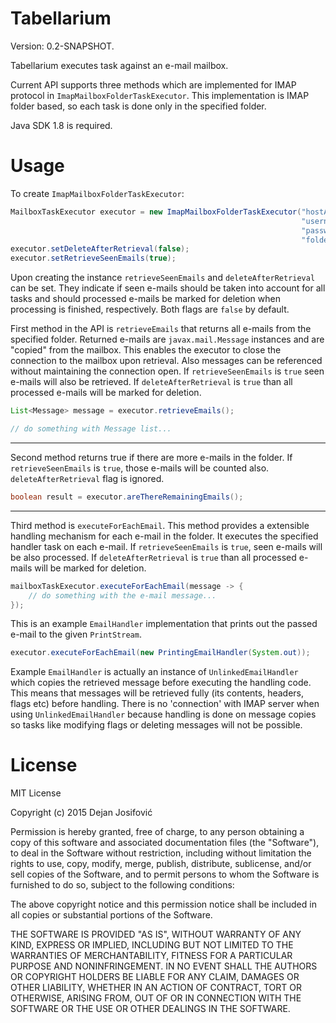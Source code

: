 # Tabellarium #

Version: 0.2-SNAPSHOT.

Tabellarium executes task against an e-mail mailbox.

Current API supports three methods which are implemented for IMAP
protocol in ```ImapMailboxFolderTaskExecutor```. This implementation is IMAP
folder based, so each task is done only in the specified folder.

Java SDK 1.8 is required.

# Usage #

To create ```ImapMailboxFolderTaskExecutor```:

```java
MailboxTaskExecutor executor = new ImapMailboxFolderTaskExecutor("hostAddress",
                                                                 "username",
                                                                 "password",
                                                                 "folderName");
executor.setDeleteAfterRetrieval(false);
executor.setRetrieveSeenEmails(true);
```
Upon creating the instance ```retrieveSeenEmails``` and ```deleteAfterRetrieval```
can be set. They indicate if seen e-mails should be taken into account for all
tasks and should processed e-mails be marked for deletion when processing is
finished, respectively. Both flags are ```false``` by default.

First method in the API is ```retrieveEmails``` that returns all e-mails from
the specified folder. Returned e-mails are ```javax.mail.Message``` instances
and are "copied" from the mailbox. This enables the executor to close the
connection to the mailbox upon retrieval. Also messages can be referenced
without maintaining the connection open. If ```retrieveSeenEmails``` is ```true```
seen e-mails will also be retrieved. If ```deleteAfterRetrieval``` is ```true```
than all processed e-mails will be marked for deletion.

```java
List<Message> message = executor.retrieveEmails();

// do something with Message list...
```

---

Second method returns true if there are more e-mails in the folder. If 
```retrieveSeenEmails``` is ```true```, those e-mails will be counted also.
```deleteAfterRetrieval``` flag is ignored.

```java
boolean result = executor.areThereRemainingEmails();
```

---

Third method is ```executeForEachEmail```. This method provides a extensible
handling mechanism for each e-mail in the folder. It executes the specified
handler task on each e-mail. If ```retrieveSeenEmails``` is ```true```, seen
e-mails will be also processed. If ```deleteAfterRetrieval``` is ```true``` than
all processed e-mails will be marked for deletion.

```java
mailboxTaskExecutor.executeForEachEmail(message -> {
    // do something with the e-mail message...
});
```

This is an example ```EmailHandler``` implementation that prints out the passed
e-mail to the given ```PrintStream```.

```java
executor.executeForEachEmail(new PrintingEmailHandler(System.out));
```

Example ```EmailHandler``` is actually an instance of ```UnlinkedEmailHandler```
which copies the retrieved message before executing the handling code. This
means that messages will be retrieved fully (its contents, headers, flags etc)
before handling. There is no 'connection' with IMAP server when using
```UnlinkedEmailHandler``` because handling is done on message copies so tasks
like modifying flags or deleting messages will not be possible.

# License #

MIT License

Copyright (c) 2015 Dejan Josifović

Permission is hereby granted, free of charge, to any person obtaining a copy
of this software and associated documentation files (the "Software"), to deal
in the Software without restriction, including without limitation the rights
to use, copy, modify, merge, publish, distribute, sublicense, and/or sell
copies of the Software, and to permit persons to whom the Software is
furnished to do so, subject to the following conditions:

The above copyright notice and this permission notice shall be included in all
copies or substantial portions of the Software.

THE SOFTWARE IS PROVIDED "AS IS", WITHOUT WARRANTY OF ANY KIND, EXPRESS OR
IMPLIED, INCLUDING BUT NOT LIMITED TO THE WARRANTIES OF MERCHANTABILITY,
FITNESS FOR A PARTICULAR PURPOSE AND NONINFRINGEMENT. IN NO EVENT SHALL THE
AUTHORS OR COPYRIGHT HOLDERS BE LIABLE FOR ANY CLAIM, DAMAGES OR OTHER
LIABILITY, WHETHER IN AN ACTION OF CONTRACT, TORT OR OTHERWISE, ARISING FROM,
OUT OF OR IN CONNECTION WITH THE SOFTWARE OR THE USE OR OTHER DEALINGS IN THE
SOFTWARE.
